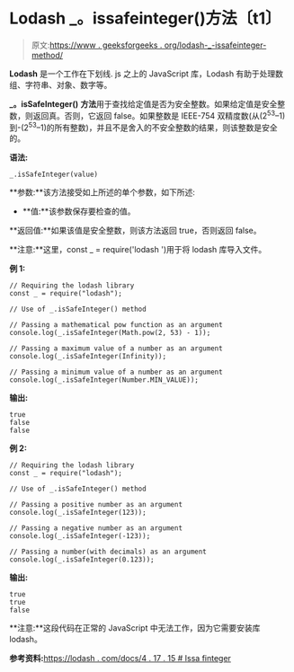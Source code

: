 # Lodash _。issafeinteger()方法〔t1〕

> 原文:[https://www . geeksforgeeks . org/lodash-_-issafeinteger-method/](https://www.geeksforgeeks.org/lodash-_-issafeinteger-method/)

**Lodash** 是一个工作在下划线. js 之上的 JavaScript 库，Lodash 有助于处理数组、字符串、对象、数字等。

**_。isSafeInteger()** **方法**用于查找给定值是否为安全整数。如果给定值是安全整数，则返回真。否则，它返回 false。如果整数是 IEEE-754 双精度数(从(2<sup>53</sup>–1)到-(2<sup>53</sup>–1)的所有整数)，并且不是舍入的不安全整数的结果，则该整数是安全的。

**语法:**

```
_.isSafeInteger(value)
```

**参数:**该方法接受如上所述的单个参数，如下所述:

*   **值:**该参数保存要检查的值。

**返回值:**如果该值是安全整数，则该方法返回 true，否则返回 false。

**注意:**这里，const _ = require('lodash ')用于将 lodash 库导入文件。

**例 1:**

```
// Requiring the lodash library  
const _ = require("lodash");  

// Use of _.isSafeInteger() method 

// Passing a mathematical pow function as an argument
console.log(_.isSafeInteger(Math.pow(2, 53) - 1)); 

// Passing a maximum value of a number as an argument
console.log(_.isSafeInteger(Infinity)); 

// Passing a minimum value of a number as an argument
console.log(_.isSafeInteger(Number.MIN_VALUE)); 
```

**输出:**

```
true
false
false

```

**例 2:**

```
// Requiring the lodash library  
const _ = require("lodash");  

// Use of _.isSafeInteger() method 

// Passing a positive number as an argument
console.log(_.isSafeInteger(123)); 

// Passing a negative number as an argument
console.log(_.isSafeInteger(-123)); 

// Passing a number(with decimals) as an argument
console.log(_.isSafeInteger(0.123)); 
```

**输出:**

```
true
true
false

```

**注意:**这段代码在正常的 JavaScript 中无法工作，因为它需要安装库 lodash。

**参考资料:**[https://lodash . com/docs/4 . 17 . 15 # Issa finteger](https://lodash.com/docs/4.17.15#isSafeInteger)